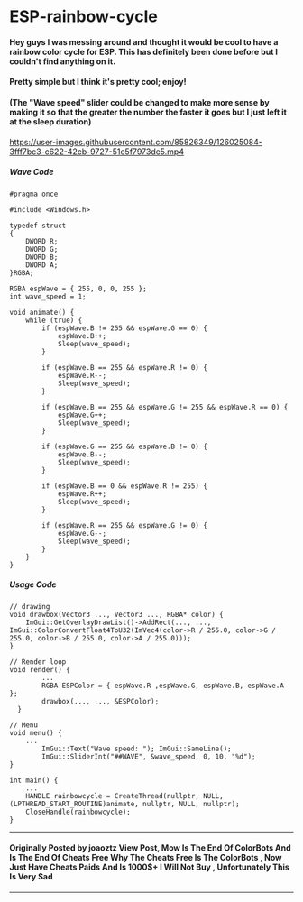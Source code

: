 # ESP-rainbow-cycle

#### Hey guys I was messing around and thought it would be cool to have a rainbow color cycle for ESP. This has definitely been done before but I couldn't find anything on it.

#### Pretty simple but I think it's pretty cool; enjoy! 

#### (The "Wave speed" slider could be changed to make more sense by making it so that the greater the number the faster it goes but I just left it at the sleep duration)



https://user-images.githubusercontent.com/85826349/126025084-3fff7bc3-c622-42cb-9727-51e5f7973de5.mp4

##### Wave Code 


```
#pragma once
 
#include <Windows.h>
 
typedef struct
{
	DWORD R;
	DWORD G;
	DWORD B;
	DWORD A;
}RGBA;
 
RGBA espWave = { 255, 0, 0, 255 };
int wave_speed = 1;
 
void animate() {
	while (true) {
		if (espWave.B != 255 && espWave.G == 0) {
			espWave.B++;
			Sleep(wave_speed);
		}
 
		if (espWave.B == 255 && espWave.R != 0) {
			espWave.R--;
			Sleep(wave_speed);
		}
 
		if (espWave.B == 255 && espWave.G != 255 && espWave.R == 0) {
			espWave.G++;
			Sleep(wave_speed);
		}
 
		if (espWave.G == 255 && espWave.B != 0) {
			espWave.B--;
			Sleep(wave_speed);
		}
 
		if (espWave.B == 0 && espWave.R != 255) {
			espWave.R++;
			Sleep(wave_speed);
		}
		
		if (espWave.R == 255 && espWave.G != 0) {
			espWave.G--;
			Sleep(wave_speed);
		}
	}
}
```


##### Usage Code

```
// drawing
void drawbox(Vector3 ..., Vector3 ..., RGBA* color) {
	ImGui::GetOverlayDrawList()->AddRect(..., ..., ImGui::ColorConvertFloat4ToU32(ImVec4(color->R / 255.0, color->G / 255.0, color->B / 255.0, color->A / 255.0)));
}
 
// Render loop
void render() {
		...
        RGBA ESPColor = { espWave.R ,espWave.G, espWave.B, espWave.A };
      	drawbox(..., ..., &ESPColor);
  }
 
// Menu
void menu() {
	...
        ImGui::Text("Wave speed: "); ImGui::SameLine();
        ImGui::SliderInt("##WAVE", &wave_speed, 0, 10, "%d");
}
 
int main() {
	...
	HANDLE rainbowcycle = CreateThread(nullptr, NULL, (LPTHREAD_START_ROUTINE)animate, nullptr, NULL, nullptr);
	CloseHandle(rainbowcycle);
}
```


***

#### Originally Posted by joaoztz View Post, Mow Is The End Of ColorBots And Is The End Of Cheats Free Why The Cheats Free Is The ColorBots , Now Just Have Cheats Paids And Is 1000$+ I Will Not Buy , Unfortunately This Is Very Sad

***

